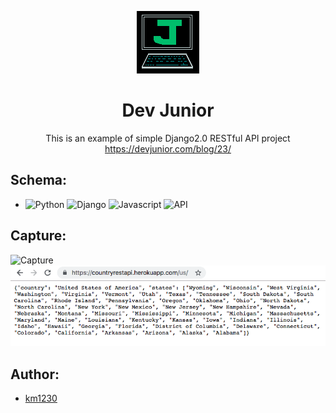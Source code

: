 <p align='center'><img src='https://github.com/km1230/heroku-mysite/blob/master/static/img/favicon.png?raw=true'></p>
<h1 align='center'>Dev Junior</h1>
<p align='center'>This is an example of simple Django2.0 RESTful API project<br>
<a align='center' href='https://devjunior.com/blog/23/' target='_blank'>https://devjunior.com/blog/23/</a></p>

## Schema:
* ![Python](https://img.shields.io/badge/Backend-Python3-blue.svg) ![Django](https://img.shields.io/badge/Framework-Django2.0-brightgreen.svg) ![Javascript](https://img.shields.io/badge/Script-Javascript-e26ce0.svg) ![API](https://img.shields.io/badge/Data-API-ff69b4.svg)

## Capture:
![Capture](https://i.imgur.com/lSuahZG.png)
![Demo](https://github.com/km1230/countryrestapi/blob/master/demo2.png?raw=true)

## Author:
* [km1230](https://devjunior.com)
